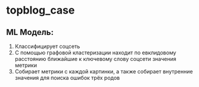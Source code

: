 # topblog_case


## ML Модель:
1) Классифицирует соцсеть
2) С помощью графовой кластеризации находит по евклидовому расстоянию ближайшие к ключевому слову соцсети значения метрики
3) Собирает метрики с каждой картинки, а также собирает внутренние значения для поиска ошибок трёх родов





